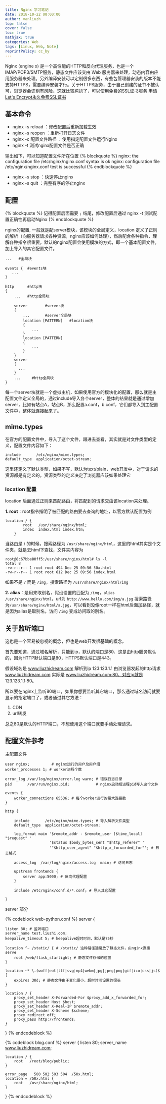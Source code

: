 ```yaml
---
title: Nginx 学习笔记
date: 2018-10-22 00:00:00
author: vanliuzh
top: false
cover: false
toc: true
mathjax: true
categories: Web
tags: [Linux, Web, Note]
reprintPolicy: cc_by
---
```


Nginx (engine x) 是一个高性能的HTTP和反向代理服务，也是一个IMAP/POP3/SMTP服务，静态文件应该交由 Web 服务器来处理，动态内容由应用服务器来处理。另外编译安装可以定制很多东西，有些包管理器安装的版本不能支持HTTPS，需要编译安装才行。关于HTTPS服务，由于自己创建的证书不被认可，浏览器会识别有风险，这就比较尴尬了，可以使用免费的SSL证书服务 [申请Let's Encrypt永久免费SSL证书](https://www.jianshu.com/p/3ae2f024c291)

<!-- more -->

## 基本命令

- nginx -s reload  ：修改配置后重新加载生效
- nginx -s reopen  ：重新打开日志文件
- nginx -c 配置文件路径 ：使用指定配置文件运行Nginx
- nginx -t 测试nginx配置文件是否正确

输出如下，可以知道配置文件所在位置
{% blockquote %}
nginx: the configuration file /etc/nginx/nginx.conf syntax is ok
nginx: configuration file /etc/nginx/nginx.conf test is successful
{% endblockquote %}

- nginx -s stop  ：快速停止nginx
- nginx -s quit  ：完整有序的停止nginx

## 配置

{% blockquote %}
记得配置后面需要 `;` 结尾，修改配置后通过 nginx -t 测试配置正确性再启动Nginx
{% endblockquote %}

nginx的配置, 一般就是配server模块，该模块的全局定义，location 定义了正则的解析（向服务器请求各种资源，nginx应该如何处理），然后配合各种指令，理解各种指令很重要。默认的nginx配置会使用模块的方式，即一个基本配置文件，加上导入的其它配置文件。

```
...   #全局块

events {  #events块
   ...
}

http      #http块
{
    ...   #http全局块

    server        #server块
    { 
        ...       #server全局块
        location [PATTERN]   #location块
        {
            ...
        }
        location [PATTERN] 
        {
            ...
        }
    }
    server
    {
      ...
    }
    ...     #http全局块
}

```
每一个server块就是一个虚拟主机，如果使用官方的模块化的配置，那么就是主配置文件定义全局的，通过include导入各个server，整体的结果就是通过增加server，比如有站点A，站点B，那么配置a.conf，b.conf，它们都导入到主配置文件中，整体就连接起来了。

## mime.types

在官方的配置文件中，导入了这个文件，跟进去查看，其实就是对文件类型的定义，配置文件内容如下：
```
include       /etc/nginx/mime.types;
default_type  application/octet-stream;
```
这里还定义了默认类型，如果不写，默认为text/plain，web开发中，对于请求的资源都是有定义的，资源类型的定义决定了浏览器应该如果处理它

### location 配置

location 后面通过正则来匹配路由，将匹配到的请求交由该location来处理。

**1. root**：root指令指明了被匹配的路由要去查询的地址，以官方默认配置为例
```
location / {
        root   /usr/share/nginx/html;
        index  index.html index.htm;
    }
```
当路由是 / 的时候，搜索路径为 `/usr/share/nginx/html`，这里的html其实是个文件夹，就是去html下查找，文件夹内容为

```
root@8c67bbe80ff5:/usr/share/nginx/html# ls -l
total 8
-rw-r--r-- 1 root root 494 Dec 25 09:56 50x.html
-rw-r--r-- 1 root root 612 Dec 25 09:56 index.html
```
如果不是 `/` 而是 `/img`，搜索路径为 `/usr/share/nginx/html/img`

**2. alias**：是用来取别名，假设设置的匹配为 `/img`，`alias /usr/share/nginx/html`，url为 `http://www.hello.com/img/a.jpg` 搜索路径为`/usr/share/nginx/html/a.jpg`，可以看到没像root一样在html后面加路径，就是因为alias是取别名，访问 `/img` 变成访问取的别名。

## 关于监听端口

这也是一个容易被忽视的概念，但也是web开发很基础的概念。

首先要知道，通过域名解析，只能到ip，默认的端口是80，这是由http服务默认的，因为HTTP默认端口是80，HTTPS默认端口是443。

假设域名是 www.liuzhidream.com 解析到ip 123.123.1.1 由浏览器发起的http请求 www.liuzhidream.com 实际是 www.liuzhidream.com:80，对应ip就是 123.123.1.1:80。

所以要在nginx上监听80端口，如果你想要监听其它端口，那么通过域名访问就要显示的指定端口了，或者通过其它方法：

1. CDN 
2. url转发

总之80是默认的HTTP端口，不想使用这个端口就要手动处理请求。

## 配置文件参考

主配置文件

```
user nginx;          # nginx运行的用户及用户组
worker_processes 1; # worker进程个数

error_log /var/log/nginx/error.log warn; # 错误日志目录
pid       /var/run/nginx.pid;            # nginx启动后进程pid写入这个文件

events {
    worker_connections 65536; # 每个worker进行的最大连接数
}

http {

    include       /etc/nginx/mime.types; # 导入解析文件类型
    default_type  application/octet-stream;

    log_format main '$remote_addr - $remote_user [$time_local] "$request" '
                    '$status $body_bytes_sent "$http_referer" '
                    '"$http_user_agent" "$http_x_forwarded_for"'; # 日志格式
    
    access_log  /var/log/nginx/access.log  main; # 访问日志

    upstream frontends { 
        server app:5000; # 反向代理配置
    }

    include /etc/nginx/conf.d/*.conf; # 导入其它配置

}
```

server 部分

{% codeblock web-python.conf %}
server { 

	listen 80; # 监听端口
	server_name test.liuzhi.com;
	keepalive_timeout 5; # keepalive超时时间，默认是75秒

	location ^~ /static/ { # /static/ 这种路径通常放了静态文件，由nginx直接serve
		root /web/flask_starlight; # 静态文件存储的位置
	}

	location ~* \.(woff|eot|ttf|svg|mp4|webm|jpg|jpeg|png|gif|ico|css|js)$ {
		expires 30d; # 静态文件由于变化很小，超时时间设置的很长
	}

	location / {
		proxy_set_header X-Forwarded-For $proxy_add_x_forwarded_for;
		proxy_set_header Host $host;
		proxy_set_header X-Real-IP $remote_addr;
		proxy_set_header X-Scheme $scheme;
		proxy_redirect off;
		proxy_pass http://frontends;
	}

}
{% endcodeblock %}

{% codeblock blog.conf %}
server {
    listen       80;
    server_name  www.liuzhidream.com;

    location / {
        root   /root/blog/public;
    }

    error_page   500 502 503 504  /50x.html;
    location = /50x.html {
        root   /usr/share/nginx/html;
    }
}
{% endcodeblock %}